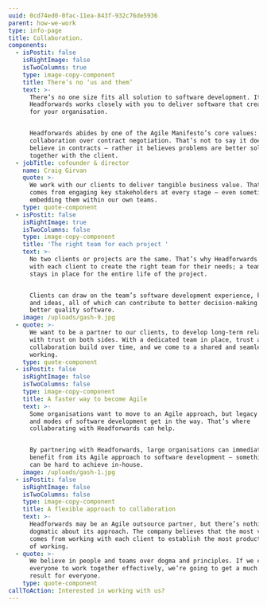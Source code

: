 ```yaml
---
uuid: 0cd74ed0-0fac-11ea-843f-932c76de5936
parent: how-we-work
type: info-page
title: Collaboration.
components:
  - isPostit: false
    isRightImage: false
    isTwoColumns: true
    type: image-copy-component
    title: There’s no ‘us and them’
    text: >-
      There’s no one size fits all solution to software development. It’s why
      Headforwards works closely with you to deliver software that creates value
      for your organisation. 


      Headforwards abides by one of the Agile Manifesto’s core values: customer
      collaboration over contract negotiation. That’s not to say it doesn’t
      believe in contracts – rather it believes problems are better solved
      together with the client.
  - jobTitle: cofounder & director
    name: Craig Girvan
    quote: >-
      We work with our clients to deliver tangible business value. That only
      comes from engaging key stakeholders at every stage – even sometimes
      embedding them within our own teams.
    type: quote-component
  - isPostit: false
    isRightImage: true
    isTwoColumns: false
    type: image-copy-component
    title: 'The right team for each project '
    text: >-
      No two clients or projects are the same. That’s why Headforwards works
      with each client to create the right team for their needs; a team that
      stays in place for the entire life of the project. 


      Clients can draw on the team’s software development experience, knowledge
      and ideas, all of which can contribute to better decision-making and
      better quality software.
    image: /uploads/gash-9.jpg
  - quote: >-
      We want to be a partner to our clients, to develop long-term relationships
      with trust on both sides. With a dedicated team in place, trust and
      collaboration build over time, and we come to a shared and seamless way of
      working.
    type: quote-component
  - isPostit: false
    isRightImage: false
    isTwoColumns: false
    type: image-copy-component
    title: A faster way to become Agile
    text: >-
      Some organisations want to move to an Agile approach, but legacy processes
      and modes of software development get in the way. That’s where
      collaborating with Headforwards can help.  


      By partnering with Headforwards, large organisations can immediately
      benefit from its Agile approach to software development – something that
      can be hard to achieve in-house.
    image: /uploads/gash-1.jpg
  - isPostit: false
    isRightImage: false
    isTwoColumns: false
    type: image-copy-component
    title: A flexible approach to collaboration
    text: >-
      Headforwards may be an Agile outsource partner, but there’s nothing
      dogmatic about its approach. The company believes that the most value
      comes from working with each client to establish the most productive way
      of working.
  - quote: >-
      We believe in people and teams over dogma and principles. If we can get
      everyone to work together effectively, we’re going to get a much better
      result for everyone.
    type: quote-component
callToAction: Interested in working with us?
---
```


